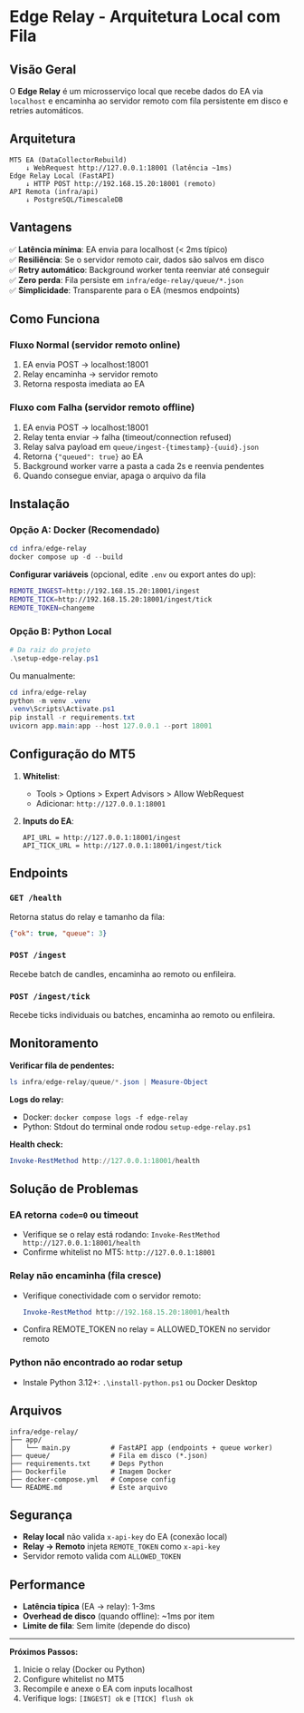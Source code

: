 # Edge Relay - Arquitetura Local com Fila

## Visão Geral

O **Edge Relay** é um microsserviço local que recebe dados do EA via `localhost` e encaminha ao servidor remoto com fila persistente em disco e retries automáticos.

## Arquitetura

```
MT5 EA (DataCollectorRebuild)
    ↓ WebRequest http://127.0.0.1:18001 (latência ~1ms)
Edge Relay Local (FastAPI)
    ↓ HTTP POST http://192.168.15.20:18001 (remoto)
API Remota (infra/api)
    ↓ PostgreSQL/TimescaleDB
```

## Vantagens

✅ **Latência mínima**: EA envia para localhost (< 2ms típico)  
✅ **Resiliência**: Se o servidor remoto cair, dados são salvos em disco  
✅ **Retry automático**: Background worker tenta reenviar até conseguir  
✅ **Zero perda**: Fila persiste em `infra/edge-relay/queue/*.json`  
✅ **Simplicidade**: Transparente para o EA (mesmos endpoints)

## Como Funciona

### Fluxo Normal (servidor remoto online)
1. EA envia POST → localhost:18001
2. Relay encaminha → servidor remoto
3. Retorna resposta imediata ao EA

### Fluxo com Falha (servidor remoto offline)
1. EA envia POST → localhost:18001
2. Relay tenta enviar → falha (timeout/connection refused)
3. Relay salva payload em `queue/ingest-{timestamp}-{uuid}.json`
4. Retorna `{"queued": true}` ao EA
5. Background worker varre a pasta a cada 2s e reenvia pendentes
6. Quando consegue enviar, apaga o arquivo da fila

## Instalação

### Opção A: Docker (Recomendado)

```powershell
cd infra/edge-relay
docker compose up -d --build
```

**Configurar variáveis** (opcional, edite `.env` ou export antes do up):
```bash
REMOTE_INGEST=http://192.168.15.20:18001/ingest
REMOTE_TICK=http://192.168.15.20:18001/ingest/tick
REMOTE_TOKEN=changeme
```

### Opção B: Python Local

```powershell
# Da raiz do projeto
.\setup-edge-relay.ps1
```

Ou manualmente:
```powershell
cd infra/edge-relay
python -m venv .venv
.venv\Scripts\Activate.ps1
pip install -r requirements.txt
uvicorn app.main:app --host 127.0.0.1 --port 18001
```

## Configuração do MT5

1. **Whitelist**:
   - Tools > Options > Expert Advisors > Allow WebRequest
   - Adicionar: `http://127.0.0.1:18001`

2. **Inputs do EA**:
   ```
   API_URL = http://127.0.0.1:18001/ingest
   API_TICK_URL = http://127.0.0.1:18001/ingest/tick
   ```

## Endpoints

### `GET /health`
Retorna status do relay e tamanho da fila:
```json
{"ok": true, "queue": 3}
```

### `POST /ingest`
Recebe batch de candles, encaminha ao remoto ou enfileira.

### `POST /ingest/tick`
Recebe ticks individuais ou batches, encaminha ao remoto ou enfileira.

## Monitoramento

**Verificar fila de pendentes:**
```powershell
ls infra/edge-relay/queue/*.json | Measure-Object
```

**Logs do relay:**
- Docker: `docker compose logs -f edge-relay`
- Python: Stdout do terminal onde rodou `setup-edge-relay.ps1`

**Health check:**
```powershell
Invoke-RestMethod http://127.0.0.1:18001/health
```

## Solução de Problemas

### EA retorna `code=0` ou timeout
- Verifique se o relay está rodando: `Invoke-RestMethod http://127.0.0.1:18001/health`
- Confirme whitelist no MT5: `http://127.0.0.1:18001`

### Relay não encaminha (fila cresce)
- Verifique conectividade com o servidor remoto:
  ```powershell
  Invoke-RestMethod http://192.168.15.20:18001/health
  ```
- Confira REMOTE_TOKEN no relay = ALLOWED_TOKEN no servidor remoto

### Python não encontrado ao rodar setup
- Instale Python 3.12+: `.\install-python.ps1` ou Docker Desktop

## Arquivos

```
infra/edge-relay/
├── app/
│   └── main.py          # FastAPI app (endpoints + queue worker)
├── queue/               # Fila em disco (*.json)
├── requirements.txt     # Deps Python
├── Dockerfile           # Imagem Docker
├── docker-compose.yml   # Compose config
└── README.md            # Este arquivo
```

## Segurança

- **Relay local** não valida `x-api-key` do EA (conexão local)
- **Relay → Remoto** injeta `REMOTE_TOKEN` como `x-api-key`
- Servidor remoto valida com `ALLOWED_TOKEN`

## Performance

- **Latência típica** (EA → relay): 1-3ms
- **Overhead de disco** (quando offline): ~1ms por item
- **Limite de fila**: Sem limite (depende do disco)

---

**Próximos Passos:**
1. Inicie o relay (Docker ou Python)
2. Configure whitelist no MT5
3. Recompile e anexe o EA com inputs localhost
4. Verifique logs: `[INGEST] ok` e `[TICK] flush ok`
